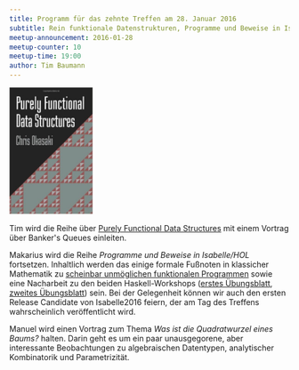 ```yaml
---
title: Programm für das zehnte Treffen am 28. Januar 2016
subtitle: Rein funktionale Datenstrukturen, Programme und Beweise in Isabelle/HOL, Quadratwurzeln von Bäumen
meetup-announcement: 2016-01-28
meetup-counter: 10
meetup-time: 19:00
author: Tim Baumann
---
```


<div class="right">
  <img width="150" src="/images/pfds.jpg" />
</div>

Tim wird die Reihe über [Purely Functional Data Structures](https://www.cs.cmu.edu/~rwh/theses/okasaki.pdf) mit einem Vortrag über Banker's Queues einleiten.

Makarius wird die Reihe *Programme und Beweise in Isabelle/HOL* fortsetzen.
Inhaltlich werden das einige formale Fußnoten in klassicher Mathematik
zu [scheinbar unmöglichen funktionalen
Programmen](https://www.youtube.com/watch?v=F53aOAW9PBo)
sowie eine Nacharbeit zu
den beiden Haskell-Workshops ([erstes
Übungsblatt](https://curry-club-aux.github.io/haskell-workshop/uebung.pdf),
[zweites
Übungsblatt](https://curry-club-aux.github.io/haskell-workshop/uebung2.pdf))
sein. Bei der Gelegenheit können wir auch den ersten Release Candidate von
Isabelle2016 feiern, der am Tag des Treffens wahrscheinlich veröffentlicht
wird.

Manuel wird einen Vortrag zum Thema *Was ist die Quadratwurzel eines Baums?*
halten. Darin geht es um ein paar unausgegorene, aber interessante
Beobachtungen zu algebraischen Datentypen, analytischer Kombinatorik und
Parametrizität.
